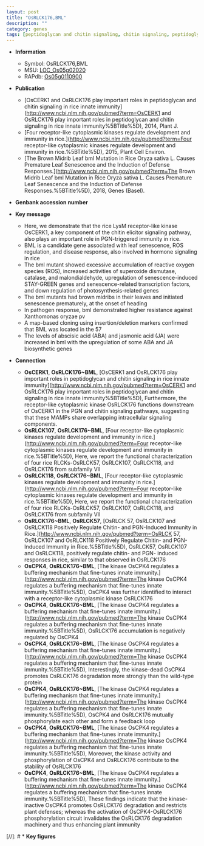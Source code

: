```yaml
---
layout: post
title: "OsRLCK176,BML"
description: ""
category: genes
tags: [peptidoglycan and chitin signaling, chitin signaling, peptidoglycan signaling, innate immunity, leaf, leaf senescence, transcription factor, senescence, resistance, map-based cloning,  ABA , disease, jasmonic, jasmonic acid, ABA,  ja , JA, pathogen, abscisic acid, reactive oxygen species]
---
```


* **Information**  
    + Symbol: OsRLCK176,BML  
    + MSU: [LOC_Os05g02020](http://rice.uga.edu/cgi-bin/ORF_infopage.cgi?orf=LOC_Os05g02020)  
    + RAPdb: [Os05g0110900](https://rapdb.dna.affrc.go.jp/locus/?name=Os05g0110900)  

* **Publication**  
    + [OsCERK1 and OsRLCK176 play important roles in peptidoglycan and chitin signaling in rice innate immunity](http://www.ncbi.nlm.nih.gov/pubmed?term=OsCERK1 and OsRLCK176 play important roles in peptidoglycan and chitin signaling in rice innate immunity%5BTitle%5D), 2014, Plant J.
    + [Four receptor-like cytoplasmic kinases regulate development and immunity in rice.](http://www.ncbi.nlm.nih.gov/pubmed?term=Four receptor-like cytoplasmic kinases regulate development and immunity in rice.%5BTitle%5D), 2015, Plant Cell Environ.
    + [The Brown Midrib Leaf bml Mutation in Rice Oryza sativa L. Causes Premature Leaf Senescence and the Induction of Defense Responses.](http://www.ncbi.nlm.nih.gov/pubmed?term=The Brown Midrib Leaf bml Mutation in Rice Oryza sativa L. Causes Premature Leaf Senescence and the Induction of Defense Responses.%5BTitle%5D), 2018, Genes (Basel).

* **Genbank accession number**  

* **Key message**  
    + Here, we demonstrate that the rice LysM receptor-like kinase OsCERK1, a key component of the chitin elicitor signaling pathway, also plays an important role in PGN-triggered immunity in rice.
    + BML is a candidate gene associated with leaf senescence, ROS regulation, and disease response, also involved in hormone signaling in rice
    + The bml mutant showed excessive accumulation of reactive oxygen species (ROS), increased activities of superoxide dismutase, catalase, and malondialdehyde, upregulation of senescence-induced STAY-GREEN genes and senescence-related transcription factors, and down regulation of photosynthesis-related genes
    + The bml mutants had brown midribs in their leaves and initiated senescence prematurely, at the onset of heading
    + In pathogen response, bml demonstrated higher resistance against Xanthomonas oryzae pv
    + A map-based cloning using insertion/deletion markers confirmed that BML was located in the 57
    + The levels of abscisic acid (ABA) and jasmonic acid (JA) were increased in bml with the upregulation of some ABA and JA biosynthetic genes

* **Connection**  
    + __OsCERK1__, __OsRLCK176~BML__, [OsCERK1 and OsRLCK176 play important roles in peptidoglycan and chitin signaling in rice innate immunity](http://www.ncbi.nlm.nih.gov/pubmed?term=OsCERK1 and OsRLCK176 play important roles in peptidoglycan and chitin signaling in rice innate immunity%5BTitle%5D), Furthermore, the receptor-like cytoplasmic kinase OsRLCK176 functions downstream of OsCERK1 in the PGN and chitin signaling pathways, suggesting that these MAMPs share overlapping intracellular signaling components.
    + __OsRLCK107__, __OsRLCK176~BML__, [Four receptor-like cytoplasmic kinases regulate development and immunity in rice.](http://www.ncbi.nlm.nih.gov/pubmed?term=Four receptor-like cytoplasmic kinases regulate development and immunity in rice.%5BTitle%5D), Here, we report the functional characterization of four rice RLCKs-OsRLCK57, OsRLCK107, OsRLCK118, and OsRLCK176 from subfamily VII
    + __OsRLCK118__, __OsRLCK176~BML__, [Four receptor-like cytoplasmic kinases regulate development and immunity in rice.](http://www.ncbi.nlm.nih.gov/pubmed?term=Four receptor-like cytoplasmic kinases regulate development and immunity in rice.%5BTitle%5D), Here, we report the functional characterization of four rice RLCKs-OsRLCK57, OsRLCK107, OsRLCK118, and OsRLCK176 from subfamily VII
    + __OsRLCK176~BML__, __OsRLCK57__, [OsRLCK 57, OsRLCK107 and OsRLCK118 Positively Regulate Chitin- and PGN-Induced Immunity in Rice.](http://www.ncbi.nlm.nih.gov/pubmed?term=OsRLCK 57, OsRLCK107 and OsRLCK118 Positively Regulate Chitin- and PGN-Induced Immunity in Rice.%5BTitle%5D), OsRLCK57, OsRLCK107 and OsRLCK118, positively regulate chitin- and PGN- induced responses in rice, similar to that observed in OsRLCK176
    + __OsCPK4__, __OsRLCK176~BML__, [The kinase OsCPK4 regulates a buffering mechanism that fine-tunes innate immunity.](http://www.ncbi.nlm.nih.gov/pubmed?term=The kinase OsCPK4 regulates a buffering mechanism that fine-tunes innate immunity.%5BTitle%5D),  OsCPK4 was further identified to interact with a receptor-like cytoplasmic kinase OsRLCK176
    + __OsCPK4__, __OsRLCK176~BML__, [The kinase OsCPK4 regulates a buffering mechanism that fine-tunes innate immunity.](http://www.ncbi.nlm.nih.gov/pubmed?term=The kinase OsCPK4 regulates a buffering mechanism that fine-tunes innate immunity.%5BTitle%5D),  OsRLCK176 accumulation is negatively regulated by OsCPK4
    + __OsCPK4__, __OsRLCK176~BML__, [The kinase OsCPK4 regulates a buffering mechanism that fine-tunes innate immunity.](http://www.ncbi.nlm.nih.gov/pubmed?term=The kinase OsCPK4 regulates a buffering mechanism that fine-tunes innate immunity.%5BTitle%5D),  Interestingly, the kinase-dead OsCPK4 promotes OsRLCK176 degradation more strongly than the wild-type protein
    + __OsCPK4__, __OsRLCK176~BML__, [The kinase OsCPK4 regulates a buffering mechanism that fine-tunes innate immunity.](http://www.ncbi.nlm.nih.gov/pubmed?term=The kinase OsCPK4 regulates a buffering mechanism that fine-tunes innate immunity.%5BTitle%5D),  OsCPK4 and OsRLCK176 mutually phosphorylate each other and form a feedback loop
    + __OsCPK4__, __OsRLCK176~BML__, [The kinase OsCPK4 regulates a buffering mechanism that fine-tunes innate immunity.](http://www.ncbi.nlm.nih.gov/pubmed?term=The kinase OsCPK4 regulates a buffering mechanism that fine-tunes innate immunity.%5BTitle%5D),  Moreover, the kinase activity and phosphorylation of OsCPK4 and OsRLCK176 contribute to the stability of OsRLCK176
    + __OsCPK4__, __OsRLCK176~BML__, [The kinase OsCPK4 regulates a buffering mechanism that fine-tunes innate immunity.](http://www.ncbi.nlm.nih.gov/pubmed?term=The kinase OsCPK4 regulates a buffering mechanism that fine-tunes innate immunity.%5BTitle%5D),  These findings indicate that the kinase-inactive OsCPK4 promotes OsRLCK176 degradation and restricts plant defenses; whereas the activation of OsCPK4-OsRLCK176 phosphorylation circuit invalidates the OsRLCK176 degradation machinery and thus enhancing plant immunity

[//]: # * **Key figures**  


